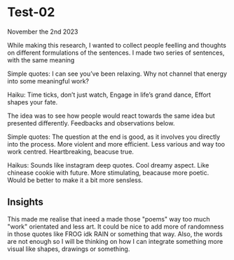 # Test-02

November the 2nd 2023

While making this research, I wanted to collect people feelling and thoughts on different formulations of the sentences. I made two series of sentences, with the same meaning

Simple quotes:
I can see you’ve been relaxing.
Why not channel that energy into some meaningful work?

Haiku:
Time ticks, don’t just watch,
Engage in life’s grand dance,
Effort shapes your fate.

The idea was to see how people would react towards the same idea but presented differently. Feedbacks and observations below.

Simple quotes:
The question at the end is good, as it involves you directly into the process.
More violent and more efficient.
Less various and way too work centred.
Heartbreaking, beacuse true.

Haikus:
Sounds like instagram deep quotes.
Cool dreamy aspect. Like chinease cookie with future.
More stimulating, beacause more poetic.
Would be better to make it a bit more sensless.

## Insights

This made me realise that ineed a made those "poems" way too much "work" orientated and less art. It could be nice to add more of randomness in those quotes like FROG idk RAIN or something that way. Also, the words are not enough so I will be thinking on how I can integrate something more visual like shapes, drawings or something. 